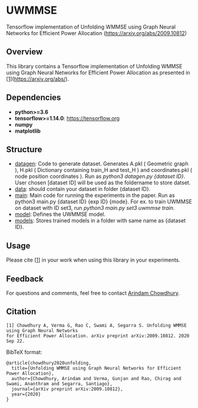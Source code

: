 # UWMMSE
Tensorflow implementation of Unfolding WMMSE using Graph Neural Networks for Efficient Power Allocation (https://arxiv.org/abs/2009.10812)

## Overview
This library contains a Tensorflow implementation of Unfolding WMMSE using Graph Neural Networks for Efficient Power Allocation as presented in [[1]](#citation)(https://arxiv.org/abs/).
## Dependencies

* **python>=3.6**
* **tensorflow>=1.14.0**: https://tensorflow.org
* **numpy**
* **matplotlib**

## Structure
* [datagen](https://github.com/ArCho48/Unrolled-WMMSE/blob/master/datagen.py): Code to generate dataset. Generates A.pkl ( Geometric graph ), H.pkl ( Dictionary containing train_H and test_H ) and coordinates.pkl ( node position coordinates ).  Run as *python3 datagen.py {dataset ID}*. User chosen \[dataset ID\] will be used as the foldername to store datset. 
* [data](https://github.com/ArCho48/Unrolled-WMMSE/tree/master/data): should contain your dataset in folder {dataset ID}. 
* [main](https://github.com/ArCho48/Unrolled-WMMSE/blob/master/main.py): Main code for running the experiments in the paper. Run as python3 main.py {dataset ID} {exp ID} {mode}. For ex. to train UWMMSE on dataset with ID set3, run *python3 main.py set3 uwmmse train*.
* [model](https://github.com/ArCho48/Unrolled-WMMSE/blob/master/model.py): Defines the UWMMSE model.
* [models](https://github.com/ArCho48/Unrolled-WMMSE/tree/master/models): Stores trained models in a folder with same name as {dataset ID}.

## Usage


Please cite [[1](#citation)] in your work when using this library in your experiments.

## Feedback
For questions and comments, feel free to contact [Arindam Chowdhury](mailto:arindam.chowdhury@rice.edu).

## Citation
```
[1] Chowdhury A, Verma G, Rao C, Swami A, Segarra S. Unfolding WMMSE using Graph Neural Networks 
for Efficient Power Allocation. arXiv preprint arXiv:2009.10812. 2020 Sep 22.
```

BibTeX format:
```
@article{chowdhury2020unfolding,
  title={Unfolding WMMSE using Graph Neural Networks for Efficient Power Allocation},
  author={Chowdhury, Arindam and Verma, Gunjan and Rao, Chirag and Swami, Ananthram and Segarra, Santiago},
  journal={arXiv preprint arXiv:2009.10812},
  year={2020}
}

```
